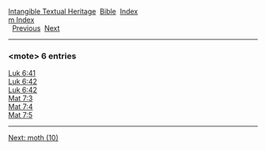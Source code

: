 [Intangible Textual Heritage](../../index)  [Bible](../index) 
[Index](index)   
[m Index](_m_)  
  [Previous](c07572)  [Next](c07574) 

------------------------------------------------------------------------

### &lt;mote&gt; 6 entries

[Luk 6:41](../kjv/luk006.htm#041)  
[Luk 6:42](../kjv/luk006.htm#042)  
[Luk 6:42](../kjv/luk006.htm#042)  
[Mat 7:3](../kjv/mat007.htm#003)  
[Mat 7:4](../kjv/mat007.htm#004)  
[Mat 7:5](../kjv/mat007.htm#005)  

------------------------------------------------------------------------

[Next: moth (10)](c07574)
